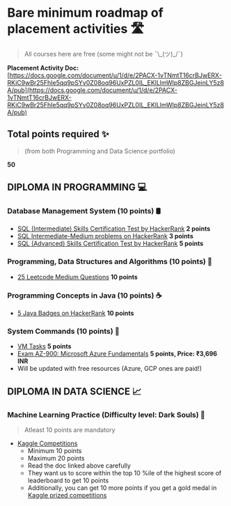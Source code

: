 # **Bare minimum roadmap of placement activities** 🛣️
> All courses here are free (some might not be ¯\\\_(ツ)_/¯)

**Placement Activity Doc:** [https://docs.google.com/document/u/1/d/e/2PACX-1vTNmtT16crBJwERX-RKiC9wBr25FhIe5qq9pSYv0Z08oq96UxPZL0IL_EKlLlmWlp8ZBGJeinLY5z8A/pub](https://docs.google.com/document/u/1/d/e/2PACX-1vTNmtT16crBJwERX-RKiC9wBr25FhIe5qq9pSYv0Z08oq96UxPZL0IL_EKlLlmWlp8ZBGJeinLY5z8A/pub)

## **Total points required** ✨
> (from both Programming and Data Science portfolio)

**50**

## **DIPLOMA IN PROGRAMMING** 💻

### **Database Management System (10 points)** 🛢
- [SQL (Intermediate) Skills Certification Test by HackerRank](https://www.hackerrank.com/skills-verification/sql_intermediate) **2 points**
- [SQL Intermediate-Medium problems on HackerRank](https://www.hackerrank.com/domains/sql?filters%5Bskills%5D%5B%5D=SQL%20%28Intermediate%29&filters%5Bdifficulty%5D%5B%5D=medium) **3 points**
- [SQL (Advanced) Skills Certification Test by HackerRank](https://www.hackerrank.com/skills-verification/sql_advanced) **5 points**

### **Programming, Data Structures and Algorithms (10 points)** 💫
- [25 Leetcode Medium Questions](https://leetcode.com/problemset/algorithms/?difficulty=MEDIUM&page=1) **10 points**

### **Programming Concepts in Java (10 points)** ☕
- [5 Java Badges on HackerRank](https://www.hackerrank.com/domains/java?filters%5Bdifficulty%5D%5B%5D=medium) **10 points**

### **System Commands (10 points)** 🐧
- [VM Tasks](https://se2001.ds.study.iitm.ac.in/) **5 points**
- [Exam AZ-900: Microsoft Azure Fundamentals](https://learn.microsoft.com/en-us/credentials/certifications/exams/az-900/) **5 points, Price: ₹3,696 INR**
- Will be updated with free resources (Azure, GCP ones are paid!)

## **DIPLOMA IN DATA SCIENCE** 📈

### **Machine Learning Practice (Difficulty level: Dark Souls)** 🤖
> Atleast 10 points are mandatory

- [Kaggle Competitions](https://docs.google.com/document/d/1VR66r6GOfR58Z1s73xOuNxRMBsUwvhZv1fA4GFJlpNs/edit)
  - Minimum 10 points
  - Maximum 20 points
  - Read the doc linked above carefully
  - They want us to score within the top 10 %ile of the highest score of leaderboard to get 10 points
  - Additionally, you can get 10 more points if you get a gold medal in [Kaggle prized competitions](https://www.kaggle.com/competitions?prestigeFilter=money)
